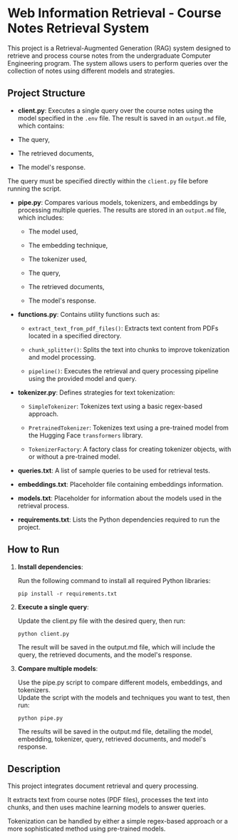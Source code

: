 # Web Information Retrieval - Course Notes Retrieval System

This project is a Retrieval-Augmented Generation (RAG) system designed to retrieve and process course notes from the undergraduate Computer Engineering program. 
The system allows users to perform queries over the collection of notes using different models and strategies.


## Project Structure  

-  **client.py**: Executes a single query over the course notes using the model specified in the `.env` file. The result is saved in an `output.md` file, which contains:

  - The query,

  - The retrieved documents,

  - The model's response.

  The query must be specified directly within the `client.py` file before running the script.

-  **pipe.py**: Compares various models, tokenizers, and embeddings by processing multiple queries. The results are stored in an `output.md` file, which includes:

	- The model used,

	- The embedding technique,

	- The tokenizer used,

	- The query,

	- The retrieved documents,

	- The model's response.

  

-  **functions.py**: Contains utility functions such as:

	-  `extract_text_from_pdf_files()`: Extracts text content from PDFs located in a specified directory.

	-  `chunk_splitter()`: Splits the text into chunks to improve tokenization and model processing.

	-  `pipeline()`: Executes the retrieval and query processing pipeline using the provided model and query.

  

-  **tokenizer.py**: Defines strategies for text tokenization:

	-  `SimpleTokenizer`: Tokenizes text using a basic regex-based approach.

	-  `PretrainedTokenizer`: Tokenizes text using a pre-trained model from the Hugging Face `transformers` library.

	-  `TokenizerFactory`: A factory class for creating tokenizer objects, with or without a pre-trained model.


-  **queries.txt**: A list of sample queries to be used for retrieval tests.

-  **embeddings.txt**: Placeholder file containing embeddings information.

-  **models.txt**: Placeholder for information about the models used in the retrieval process.

-  **requirements.txt**: Lists the Python dependencies required to run the project.

  

## How to Run

1.  **Install dependencies**:

	Run the following command to install all required Python libraries:

	```
	pip install -r requirements.txt
	```

2.  **Execute a single query**:

	Update the client.py file with the desired query, then run:

	```
	python client.py
	```

	The result will be saved in the output.md file, which will include the query, the retrieved documents, and the model's response.

3.  **Compare multiple models**:

	Use the pipe.py script to compare different models, embeddings, and tokenizers. 		
  Update the script with the models and techniques you want to test, then run:

	```
	python pipe.py
	```

	The results will be saved in the output.md file, detailing the model, embedding, tokenizer, query, retrieved documents, and model's response.

## Description

This project integrates document retrieval and query processing.

It extracts text from course notes (PDF files), processes the text into chunks, and then uses machine learning models to answer queries.

Tokenization can be handled by either a simple regex-based approach or a more sophisticated method using pre-trained models.
